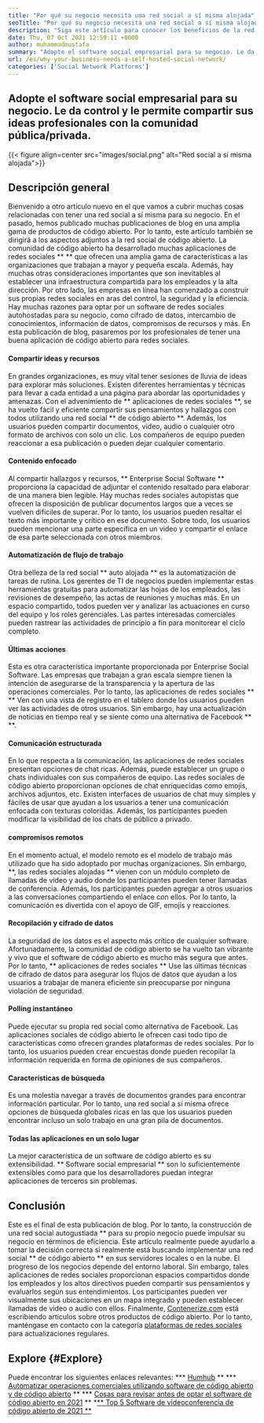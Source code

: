 ```yaml
---
title: "Por qué su negocio necesita una red social a sí misma alojada" 
seoTitle: "Por qué su negocio necesita una red social a sí misma alojada" 
description: "Siga este artículo para conocer los beneficios de la red social autohospedada para los negocios. Le permite construir espacios públicos/privados para equipos e individuos." 
date: Thu, 07 Oct 2021 12:59:11 +0000
author: muhammadmustafa
summary: "Adopte el software social empresarial para su negocio. Le da control y le permite compartir sus ideas profesionales con la comunidad pública/privada." 
url: /es/why-your-business-needs-a-self-hosted-social-network/
categories: ['Social Network Platforms']
---
```


## Adopte el software social empresarial para su negocio. Le da control y le permite compartir sus ideas profesionales con la comunidad pública/privada.

{{< figure align=center src="images/social.png" alt="Red social a sí misma alojada">}}


## Descripción general
Bienvenido a otro artículo nuevo en el que vamos a cubrir muchas cosas relacionadas con tener una red social a sí misma para su negocio. En el pasado, hemos publicado muchas publicaciones de blog en una amplia gama de productos de código abierto. Por lo tanto, este artículo también se dirigirá a los aspectos adjuntos a la red social de código abierto. La comunidad de código abierto ha desarrollado muchas aplicaciones de redes sociales ** ** que ofrecen una amplia gama de características a las organizaciones que trabajan a mayor y pequeña escala. Además, hay muchas otras consideraciones importantes que son inevitables al establecer una infraestructura compartida para los empleados y la alta dirección.
Por otro lado, las empresas en línea han comenzado a construir sus propias redes sociales en aras del control, la seguridad y la eficiencia. Hay muchas razones para optar por un software de redes sociales autohostadas para su negocio, como cifrado de datos, intercambio de conocimientos, información de datos, compromisos de recursos y más. En esta publicación de blog, pasaremos por los profesionales de tener una buena aplicación de código abierto para redes sociales.

#### Compartir ideas y recursos
En grandes organizaciones, es muy vital tener sesiones de lluvia de ideas para explorar más soluciones. Existen diferentes herramientas y técnicas para llevar a cada entidad a una página para abordar las oportunidades y amenazas. Con el advenimiento de ** aplicaciones de redes sociales **, se ha vuelto fácil y eficiente compartir sus pensamientos y hallazgos con todos utilizando una red social ** de código abierto **. Además, los usuarios pueden compartir documentos, video, audio o cualquier otro formato de archivos con solo un clic. Los compañeros de equipo pueden reaccionar a esa publicación o pueden dejar cualquier comentario.

#### Contenido enfocado
Al compartir hallazgos y recursos, ** Enterprise Social Software ** proporciona la capacidad de adjuntar el contenido resaltado para elaborar de una manera bien legible. Hay muchas redes sociales autopistas que ofrecen la disposición de publicar documentos largos que a veces se vuelven difíciles de superar. Por lo tanto, los usuarios pueden resaltar el texto más importante y crítico en ese documento. Sobre todo, los usuarios pueden mencionar una parte específica en un video y compartir el enlace de esa parte seleccionada con otros miembros.

#### Automatización de flujo de trabajo
Otra belleza de la red social ** auto alojada ** es la automatización de tareas de rutina. Los gerentes de TI de negocios pueden implementar estas herramientas gratuitas para automatizar las hojas de los empleados, las revisiones de desempeño, las actas de reuniones y muchas más. En un espacio compartido, todos pueden ver y analizar las actuaciones en curso del equipo y los roles gerenciales. Las partes interesadas comerciales pueden rastrear las actividades de principio a fin para monitorear el ciclo completo.

#### Últimas acciones
Esta es otra característica importante proporcionada por Enterprise Social Software. Las empresas que trabajan a gran escala siempre tienen la intención de asegurarse de la transparencia y la apertura de las operaciones comerciales. Por lo tanto, las aplicaciones de redes sociales ** ** Ven con una vista de registro en el tablero donde los usuarios pueden ver las actividades de otros usuarios. Sin embargo, hay una actualización de noticias en tiempo real y se siente como una alternativa de Facebook ** **.

#### Comunicación estructurada
En lo que respecta a la comunicación, las aplicaciones de redes sociales presentan opciones de chat ricas. Además, puede establecer un grupo o chats individuales con sus compañeros de equipo. Las redes sociales de código abierto proporcionan opciones de chat enriquecidas como emojis, archivos adjuntos, etc. Existen interfaces de usuarios de chat muy simples y fáciles de usar que ayudan a los usuarios a tener una comunicación enfocada con texturas coloridas. Además, los participantes pueden modificar la visibilidad de los chats de público a privado.

#### compromisos remotos
En el momento actual, el modelo remoto es el modelo de trabajo más utilizado que ha sido adoptado por muchas organizaciones. Sin embargo, **, las redes sociales alojadas ** vienen con un módulo completo de llamadas de video y audio donde los participantes pueden tener llamadas de conferencia. Además, los participantes pueden agregar a otros usuarios a las conversaciones compartiendo el enlace con ellos. Por lo tanto, la comunicación es divertida con el apoyo de GIF, emojis y reacciones.

#### Recopilación y cifrado de datos
La seguridad de los datos es el aspecto más crítico de cualquier software. Afortunadamente, la comunidad de código abierto se ha vuelto tan vibrante y vivo que el software de código abierto es mucho más segura que antes. Por lo tanto, ** aplicaciones de redes sociales ** Use las últimas técnicas de cifrado de datos para asegurar los flujos de datos que ayudan a los usuarios a trabajar de manera eficiente sin preocuparse por ninguna violación de seguridad.

#### Polling instantáneo
Puede ejecutar su propia red social como alternativa de Facebook. Las aplicaciones sociales de código abierto le ofrecen casi todo tipo de características como ofrecen grandes plataformas de redes sociales. Por lo tanto, los usuarios pueden crear encuestas donde pueden recopilar la información requerida en forma de opiniones de sus compañeros.

#### Características de búsqueda
Es una molestia navegar a través de documentos grandes para encontrar información particular. Por lo tanto, una red social a sí misma ofrece opciones de búsqueda globales ricas en las que los usuarios pueden encontrar incluso un solo trabajo en una gran pila de documentos.

#### Todas las aplicaciones en un solo lugar
La mejor característica de un software de código abierto es su extensibilidad. ** Software social empresarial ** son lo suficientemente extensibles como para que los desarrolladores puedan integrar aplicaciones de terceros sin problemas.

## Conclusión
Este es el final de esta publicación de blog. Por lo tanto, la construcción de una red social autogustiada ** para su propio negocio puede impulsar su negocio en términos de eficiencia. Este artículo realmente puede ayudarlo a tomar la decisión correcta si realmente está buscando implementar una red social ** de código abierto ** en sus servidores locales o en la nube. El progreso de los negocios depende del entorno laboral. Sin embargo, tales aplicaciones de redes sociales proporcionan espacios compartidos donde los empleados y los altos directivos pueden compartir sus pensamientos y evaluarlos según sus entendimientos. Los participantes pueden ver visualmente sus ubicaciones en un mapa integrado y pueden establecer llamadas de video o audio con ellos.
Finalmente, [Contenerize.com][1] está escribiendo artículos sobre otros productos de código abierto. Por lo tanto, manténgase en contacto con la categoría [plataformas de redes sociales][2] para actualizaciones regulares.

## Explore {#Explore}
Puede encontrar los siguientes enlaces relevantes:
  *** [Humhub][3] **
  *** [Automatizar operaciones comerciales utilizando software de código abierto y de código abierto][4] **
  *** [Cosas para revisar antes de optar el software de código abierto en 2021][5] **
  *[** Top 5 Software de videoconferencia de código abierto de 2021 **][6]

  
[1]: https://www.containerize.com/
[2]: https://products.containerize.com/social-network-platforms/
[3]: https://products.containerize.com/social-network-platforms/humhub/
[4]: https://blog.containerize.com/blogging/automate-business-operations-using-open-source-software/
[5]: https://blog.containerize.com/cmdb-software/things-to-review-before-opting-open-source-software-in-2021/
[6]: https://blog.containerize.com/video-conferencing-software/top-5-open-source-video-conferencing-software-of-2021/

